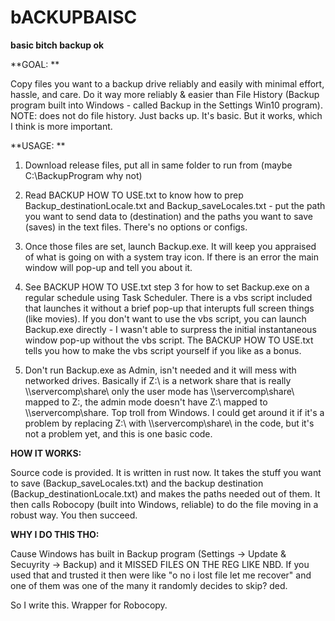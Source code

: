 # bACKUPBAISC
**basic bitch backup ok**


**GOAL: **

Copy files you want to a backup drive reliably and easily with minimal effort, hassle, and care. Do it way more reliably & easier than File History (Backup program built into Windows - called Backup in the Settings Win10 program). NOTE: does not do file history. Just backs up. It's basic. But it works, which I think is more important.


**USAGE: **

1. Download release files, put all in same folder to run from (maybe C:\BackupProgram why not)


2. Read BACKUP HOW TO USE.txt to know how to prep Backup_destinationLocale.txt and Backup_saveLocales.txt - put the path you want to send data to (destination) and the paths you want to save (saves) in the text files. There's no options or configs.


3. Once those files are set, launch Backup.exe. It will keep you appraised of what is going on with a system tray icon. If there is an error the main window will pop-up and tell you about it.


4. See BACKUP HOW TO USE.txt step 3 for how to set Backup.exe on a regular schedule using Task Scheduler. There is a vbs script included that launches it without a brief pop-up that interupts full screen things (like movies). If you don't want to use the vbs script, you can launch Backup.exe directly - I wasn't able to surpress the initial instantaneous window pop-up without the vbs script. The BACKUP HOW TO USE.txt tells you how to make the vbs script yourself if you like as a bonus.

5. Don't run Backup.exe as Admin, isn't needed and it will mess with networked drives. Basically if Z:\ is a network share that is really \\\servercomp\share\ only the user mode has \\\servercomp\share\ mapped to Z:\, the admin mode doesn't have Z:\ mapped to \\\servercomp\share\. Top troll from Windows. I could get around it if it's a problem by replacing Z:\ with \\\servercomp\share\ in the code, but it's not a problem yet, and this is one basic code.


**HOW IT WORKS:**

Source code is provided. It is written in rust now. It takes the stuff you want to save (Backup_saveLocales.txt) and the backup destination (Backup_destinationLocale.txt) and makes the paths needed out of them. It then calls Robocopy (built into Windows, reliable) to do the file moving in a robust way. You then succeed.


**WHY I DO THIS THO:**

Cause Windows has built in Backup program (Settings -> Update & Secuyrity -> Backup) and it MISSED FILES ON THE REG LIKE NBD. If you used that and trusted it then were like "o no i lost file let me recover" and one of them was one of the many it randomly decides to skip? ded.

So I write this. Wrapper for Robocopy.
